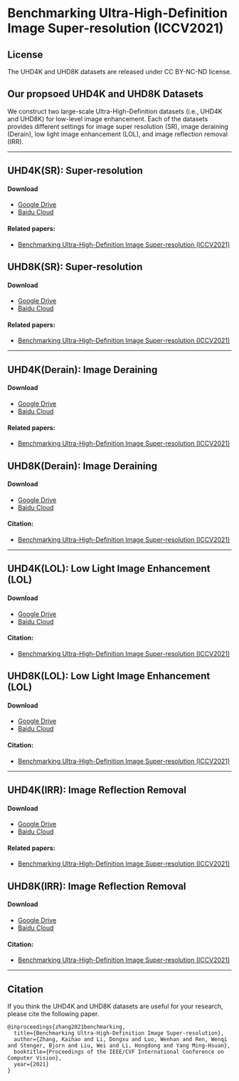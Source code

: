 # Benchmarking Ultra-High-Definition Image Super-resolution (ICCV2021)



## License

The UHD4K and UHD8K datasets are released under CC BY-NC-ND license.


## Our propsoed UHD4K and UHD8K Datasets

We construct two large-scale Ultra-High-Definition datasets (i.e., UHD4K and UHD8K) for low-level image enhancement. Each of the datasets provides different settings for image super resolution (SR), image deraining (Derain), low light image enhancement (LOL), and image reflection removal (IRR).

****

## UHD4K(SR): Super-resolution

#### Download
- [Google Drive](https://drive.google.com/drive/folders/1H5WeF5I6_mgFpSyFpR98iuwMJy4s5ylR?usp=sharing)
- [Baidu Cloud]()

#### Related papers:
- [Benchmarking Ultra-High-Definition Image Super-resolution (ICCV2021)](https://openaccess.thecvf.com/content/ICCV2021/papers/Zhang_Benchmarking_Ultra-High-Definition_Image_Super-Resolution_ICCV_2021_paper.pdf)


## UHD8K(SR): Super-resolution


#### Download
- [Google Drive](https://drive.google.com/drive/folders/1eos4m-oswm5XECe_N0-Ca8EmmNM_33UV?usp=sharing)
- [Baidu Cloud]()

#### Related papers:
- [Benchmarking Ultra-High-Definition Image Super-resolution (ICCV2021)](https://openaccess.thecvf.com/content/ICCV2021/papers/Zhang_Benchmarking_Ultra-High-Definition_Image_Super-Resolution_ICCV_2021_paper.pdf)


****

## UHD4K(Derain): Image Deraining

#### Download
- [Google Drive]()
- [Baidu Cloud]()

#### Related papers:
- [Benchmarking Ultra-High-Definition Image Super-resolution (ICCV2021)](https://openaccess.thecvf.com/content/ICCV2021/papers/Zhang_Benchmarking_Ultra-High-Definition_Image_Super-Resolution_ICCV_2021_paper.pdf)


## UHD8K(Derain): Image Deraining


#### Download
- [Google Drive]()
- [Baidu Cloud]()

#### Citation:
- [Benchmarking Ultra-High-Definition Image Super-resolution (ICCV2021)](https://openaccess.thecvf.com/content/ICCV2021/papers/Zhang_Benchmarking_Ultra-High-Definition_Image_Super-Resolution_ICCV_2021_paper.pdf)



****

## UHD4K(LOL): Low Light Image Enhancement (LOL)

#### Download
- [Google Drive]()
- [Baidu Cloud]()

#### Citation:
- [Benchmarking Ultra-High-Definition Image Super-resolution (ICCV2021)](https://openaccess.thecvf.com/content/ICCV2021/papers/Zhang_Benchmarking_Ultra-High-Definition_Image_Super-Resolution_ICCV_2021_paper.pdf)


## UHD8K(LOL): Low Light Image Enhancement (LOL)


#### Download
- [Google Drive]()
- [Baidu Cloud]()

#### Citation:
- [Benchmarking Ultra-High-Definition Image Super-resolution (ICCV2021)](https://openaccess.thecvf.com/content/ICCV2021/papers/Zhang_Benchmarking_Ultra-High-Definition_Image_Super-Resolution_ICCV_2021_paper.pdf)




****

## UHD4K(IRR): Image Reflection Removal

#### Download
- [Google Drive]()
- [Baidu Cloud]()

#### Related papers:
- [Benchmarking Ultra-High-Definition Image Super-resolution (ICCV2021)](https://openaccess.thecvf.com/content/ICCV2021/papers/Zhang_Benchmarking_Ultra-High-Definition_Image_Super-Resolution_ICCV_2021_paper.pdf)


## UHD8K(IRR): Image Reflection Removal


#### Download
- [Google Drive]()
- [Baidu Cloud]()

#### Citation:
- [Benchmarking Ultra-High-Definition Image Super-resolution (ICCV2021)](https://openaccess.thecvf.com/content/ICCV2021/papers/Zhang_Benchmarking_Ultra-High-Definition_Image_Super-Resolution_ICCV_2021_paper.pdf)


****

## Citation
If you think the UHD4K and UHD8K datasets are useful for your research, please cite the following paper.

```
@inproceedings{zhang2021benchmarking,
  title={Benchmarking Ultra-High-Definition Image Super-resolution},
  author={Zhang, Kaihao and Li, Dongxu and Luo, Wenhan and Ren, Wenqi and Stenger, Bjorn and Liu, Wei and Li, Hongdong and Yang Ming-Hsuan},
  booktitle={Proceedings of the IEEE/CVF International Conference on Computer Vision},
  year={2021}
}
```


















